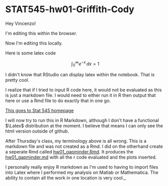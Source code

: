 # STAT545-hw01-Griffith-Cody
Hey Vincenzo! 

I'm editing this within the browser.

Now I'm editing this locally.

Here is some latex code

$$\int_0^\infty e^{-x}\,dx=1$$

I didn't know that RStudio can display latex within the notebook. That is pretty cool.

I realize that if I tried to input R code here, it would not be evaluated as this is just a markdown file. I would need to either run it in R then output that here or use a Rmd file to do exactly that in one go.

[This goes to Stat 545 homepage](stat545.com)

I will now try to run this in R Markdown, although I don't have a functional $\Latex$ distribution at the moment. I believe that means I can only see the html version outside of github.

After Thursday's class, my terminology above is all wrong. This is a markdown file and was not created as a Rmd. I did on the otherhand create a seperate Rmd called [hw01_gapminder.Rmd](https://github.com/Mathnstein/STAT545-hw01-Griffith-Cody/blob/master/hw01_gapminder.Rmd). It produces the [hw01_gapminder.md](https://github.com/Mathnstein/STAT545-hw01-Griffith-Cody/blob/master/hw01_gapminder.md) with all the r code evaluated and the plots inserted.

I personally really enjoy R markdown as I'm used to having to import files into Latex where I performed my analysis on Matlab or Mathematica. The ability to contain all the work in one location is very cool._

